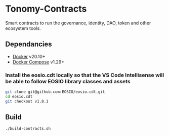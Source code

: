 # Tonomy-Contracts

Smart contracts to run the governance, identity, DAO, token and other ecosystem tools.

## Dependancies

- [Docker](http://docs.docker.com) v20.10+
- [Docker Compose](http://docs.docker.com/compose/) v1.29+

### Install the eosio.cdt locally so that the VS Code Intellisense will be able to follow EOSIO library classes and assets

```bash
git clone git@github.com:EOSIO/eosio.cdt.git
cd eosio.cdt
git checkout v1.8.1
```

## Build

`./build-contracts.sh`
